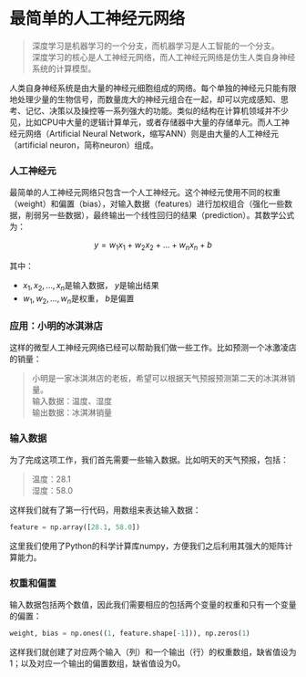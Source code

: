 # 最简单的人工神经元网络

> 深度学习是机器学习的一个分支，而机器学习是人工智能的一个分支。<br>
> 深度学习的核心是人工神经元网络，而人工神经元网络是仿生人类自身神经系统的计算模型。

人类自身神经系统是由大量的神经元细胞组成的网络。每个单独的神经元只能有限地处理少量的生物信号，而数量庞大的神经元组合在一起，却可以完成感知、思考、记忆、决策以及操控等一系列强大的功能。类似的结构在计算机领域并不少见，比如CPU中大量的逻辑计算单元，或者存储器中大量的存储单元。而人工神经元网络（Artificial Neural Network，缩写ANN）则是由大量的人工神经元（artificial neuron，简称neuron）组成。

### 人工神经元

最简单的人工神经元网络只包含一个人工神经元。这个神经元使用不同的权重（weight）和偏置（bias），对输入数据（features）进行加权组合（强化一些数据，削弱另一些数据），最终输出一个线性回归的结果（prediction）。其数学公式为：

$$y = w_1x_1 + w_2x_2 + \dots + w_nx_n + b$$

其中：
- $x_1, x_2, \dots, x_n$是输入数据， $y$是输出结果
- $w_1, w_2, \dots, w_n$是权重， $b$是偏置

### 应用：小明的冰淇淋店

这样的微型人工神经元网络已经可以帮助我们做一些工作。比如预测一个冰激凌店的销量：

> 小明是一家冰淇淋店的老板，希望可以根据天气预报预测第二天的冰淇淋销量。<br>
> 输入数据：温度、湿度<br>
> 输出数据：冰淇淋销量

### 输入数据

为了完成这项工作，我们首先需要一些输入数据。比如明天的天气预报，包括：

> 温度：28.1<br>
> 湿度：58.0

这样我们就有了第一行代码，用数组来表达输入数据：

```python
feature = np.array([28.1, 58.0])
```

这里我们使用了Python的科学计算库numpy，方便我们之后利用其强大的矩阵计算能力。

### 权重和偏置

输入数据包括两个数值，因此我们需要相应的包括两个变量的权重和只有一个变量的偏置：

```python
weight, bias = np.ones((1, feature.shape[-1])), np.zeros(1)
```

这样我们就创建了对应两个输入（列）和一个输出（行）的权重数组，缺省值设为1；以及对应一个输出的偏置数组，缺省值设为0。


